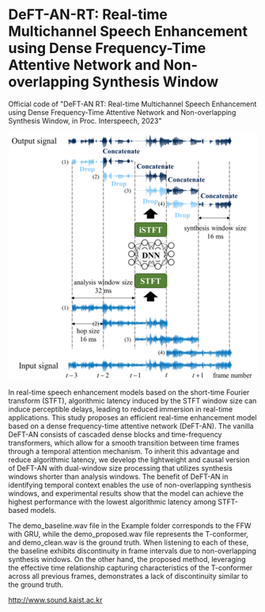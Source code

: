 # DeFT-AN-RT: Real-time Multichannel Speech Enhancement using Dense Frequency-Time Attentive Network and Non-overlapping Synthesis Window
Official code of "DeFT-AN RT: Real-time Multichannel Speech Enhancement using Dense Frequency-Time Attentive Network and Non-overlapping Synthesis Window, in Proc. Interspeech, 2023"

![Non-overlapping synthesis woindow](images/Figure_4.tif)

In real-time speech enhancement models based on the short-time Fourier transform (STFT), algorithmic latency induced by the STFT window size can induce perceptible delays, leading to reduced immersion in real-time applications. This study proposes an efficient real-time enhancement model based on a dense frequency-time attentive network (DeFT-AN). The vanilla DeFT-AN consists of cascaded dense blocks and time-frequency transformers, which allow for a smooth transition between time frames through a temporal attention mechanism. To inherit this advantage and reduce algorithmic latency, we develop the lightweight and causal version of DeFT-AN with dual-window size processing that utilizes synthesis windows shorter than analysis windows. The benefit of DeFT-AN in identifying temporal context enables the use of non-overlapping synthesis windows, and experimental results show that the model can achieve the highest performance with the lowest algorithmic latency among STFT-based models.

The demo_baseline.wav file in the Example folder corresponds to the FFW with GRU, while the demo_proposed.wav file represents the T-conformer, and demo_clean.wav is the ground truth. When listening to each of these, the baseline exhibits discontinuity in frame intervals due to non-overlapping synthesis windows. On the other hand, the proposed method, leveraging the effective time relationship capturing characteristics of the T-conformer across all previous frames, demonstrates a lack of discontinuity similar to the ground truth.

http://www.sound.kaist.ac.kr
